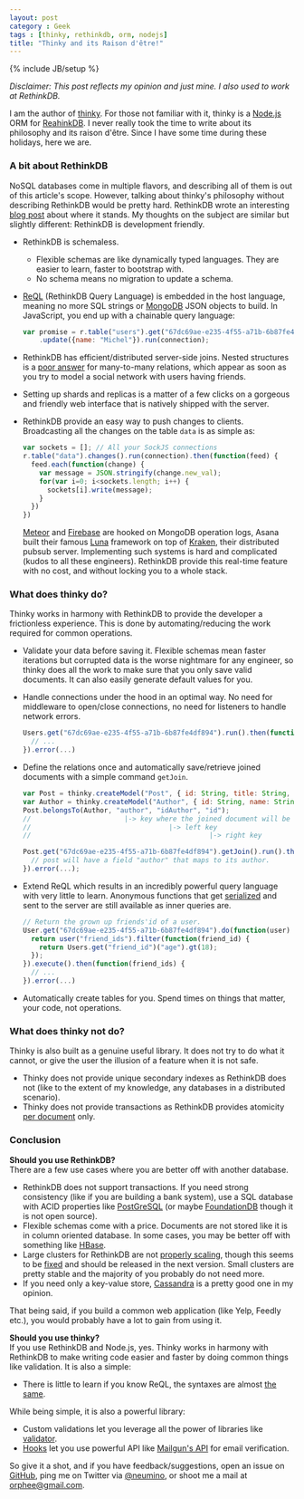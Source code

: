 ```yaml
---
layout: post
category : Geek
tags : [thinky, rethinkdb, orm, nodejs]
title: "Thinky and its Raison d'être!"
---
```

{% include JB/setup %}

*Disclaimer: This post reflects my opinion and just mine. I also used to work at RethinkDB.*

I am the author of [thinky](https://thinky.io). For those not familiar with it,
thinky is a [Node.js](https://nodejs.org) ORM for [ReahinkDB](http://rethinkdb.com). I never really
took the time to write about its philosophy and its raison d'être. Since I
have some time during these holidays, here we are.

### A bit about RethinkDB

NoSQL databases come in multiple flavors, and describing all of them is out of
this article's scope. However, talking about thinky's philosophy without
describing RethinkDB would be pretty hard. RethinkDB wrote an interesting
[blog post](http://www.rethinkdb.com/blog/mongodb-biased-comparison/) about
where it stands. My thoughts on the subject are similar but slightly different:
RethinkDB is development friendly.

- RethinkDB is schemaless. 
  - Flexible schemas are like dynamically typed languages. They
are easier to learn, faster to bootstrap with.  
  - No schema means no migration to update a schema.

- [ReQL](http://rethinkdb.com/docs/introduction-to-reql/) (RethinkDB Query
Language) is embedded in the host language, meaning no more SQL strings or
[MongoDB](https://www.mongodb.org/) JSON objects to build. In JavaScript, you
end up with a chainable query language:

    ```js
    var promise = r.table("users").get("67dc69ae-e235-4f55-a71b-6b87fe4df894")
        .update({name: "Michel"}).run(connection);
    ```

- RethinkDB has efficient/distributed server-side joins. Nested structures is a [poor answer](http://www.sarahmei.com/blog/2013/11/11/why-you-should-never-use-mongodb/)
for many-to-many relations, which appear as soon as you try to
model a social network with users having friends.

- Setting up shards and replicas is a matter of a few clicks on a gorgeous and
friendly web interface that is natively shipped with the server.

- RethinkDB provide an easy way to push changes to clients. Broadcasting all the
changes on the table `data` is as simple as:

    ```js
    var sockets = []; // All your SockJS connections
    r.table("data").changes().run(connection).then(function(feed) {
      feed.each(function(change) {
        var message = JSON.stringify(change.new_val);
        for(var i=0; i<sockets.length; i++) {
          sockets[i].write(message);
        }
      })
    })
    ```

    [Meteor](https://www.meteor.com/) and [Firebase](https://www.firebase.com/) are
    hooked on MongoDB operation logs, Asana built their famous [Luna](https://asana.com/luna)
    framework on top of [Kraken](https://github.com/Asana/kraken), their
    distributed pubsub server. Implementing such systems is hard and complicated
    (kudos to all these engineers). RethinkDB provide this real-time feature with
    no cost, and without locking you to a whole stack.


### What does thinky do?

Thinky works in harmony with RethinkDB to provide the developer a frictionless
experience. This is done by automating/reducing the work required for common
operations.

- Validate your data before saving it. Flexible schemas mean faster
iterations but corrupted data is the worse nightmare for any engineer,
so thinky does all the work to make sure that you only save valid documents. It
can also easily generate default values for you.

- Handle connections under the hood in an optimal way. No need for middleware
to open/close connections, no need for listeners to handle network errors.

    ```js
    Users.get("67dc69ae-e235-4f55-a71b-6b87fe4df894").run().then(function(user) {
      // ...
    }).error(...)
    ```

- Define the relations once and automatically save/retrieve joined documents with
a simple command `getJoin`.

    ```js
    var Post = thinky.createModel("Post", { id: String, title: String, content: String, idAuthor: String }); 
    var Author = thinky.createModel("Author", { id: String, name: String });
    Post.belongsTo(Author, "author", "idAuthor", "id");
    //                       |-> key where the joined document will be stored
    //                                  |-> left key
    //                                            |-> right key

    Post.get("67dc69ae-e235-4f55-a71b-6b87fe4df894").getJoin().run().then(function(post) {
      // post will have a field "author" that maps to its author.
    }).error(...);
    ```

- Extend ReQL which results in an incredibly powerful query language with
very little to learn. Anonymous functions that get [serialized](http://rethinkdb.com/blog/lambda-functions/) and sent to the server
are still available as inner queries are.

    ```js
    // Return the grown up friends'id of a user.
    User.get("67dc69ae-e235-4f55-a71b-6b87fe4df894").do(function(user) {
      return user("friend_ids").filter(function(friend_id) {
        return Users.get("friend_id")("age").gt(18);
      });
    }).execute().then(function(friend_ids) {
      // ...
    }).error(...)
    ```

- Automatically create tables for you. Spend times on things that matter, your code,
not operations.


### What does thinky not do?

Thinky is also built as a genuine useful library. It does not try to do
what it cannot, or give the user the illusion of a feature when it is
not safe.

- Thinky does not provide unique secondary indexes as RethinkDB does not (like to the extent
of my knowledge, any databases in a distributed scenario).
- Thinky does not provide transactions as RethinkDB provides atomicity [per document](http://rethinkdb.com/docs/architecture/#how-does-the-atomicity-model-work)
only.


### Conclusion

**Should you use RethinkDB?**   
There are a few use cases where you are better off with another database.

- RethinkDB does not support transactions. If you need strong consistency (like if you
are building a bank system), use a SQL database with ACID properties like [PostGreSQL](http://www.postgresql.org/)
(or maybe [FoundationDB](https://foundationdb.org) though it is not open source).
- Flexible schemas come with a price. Documents are not stored like it is in
column oriented database. In some cases, you may be better off with something
like [HBase](http://hbase.apache.org/).
- Large clusters for RethinkDB are not [properly scaling](http://rethinkdb.com/stability/),
though this seems to be [fixed](https://github.com/rethinkdb/rethinkdb/issues/3198)
and should be released in the next version. Small clusters are pretty stable and
the majority of you probably do not need more.
- If you need only a key-value store, [Cassandra](http://cassandra.apache.org/)
is a pretty good one in my opinion.

That being said, if you build a common web application (like Yelp, Feedly etc.),
you would probably have a lot to gain from using it.

**Should you use thinky?**  
If you use RethinkDB and Node.js, yes. Thinky works in harmony with RethinkDB to make writing code easier and
faster by doing common things like validation. It is also a simple:

- There is little to learn if you know ReQL, the syntaxes are almost [the same](https://github.com/neumino/thinky/blob/3b4aa9d0fc120c5d99b438328204a3acfa799d1a/lib/query.js#L375).

While being simple, it is also a powerful library:

- Custom validations let you leverage all the power
of libraries like [validator](https://github.com/chriso/validator.js).
- [Hooks](http://thinky.io/documentation/api/model/#pre) let you use powerful
API like [Mailgun's API](http://documentation.mailgun.com/api-email-validation.html#email-validation)
for email verification.

So give it a shot, and if you have feedback/suggestions, open an issue on [GitHub](https://github.com/neumino/thinky/issues/new),
ping me on Twitter via [@neumino](https://twitter.com/neumino),
or shoot me a mail at [orphee@gmail.com](mailto:orphee@gmai.com).

